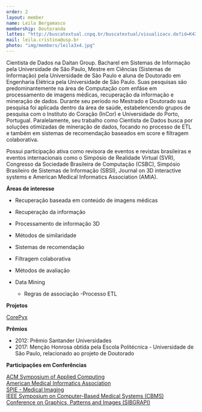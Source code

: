 ```yaml
---
order: 2
layout: member
name: Leila Bergamasco
membership: Doutoranda
lattes: "http://buscatextual.cnpq.br/buscatextual/visualizacv.do?id=K4321413A6"
mail: leila.cristina@usp.br
photo: "img/members/leila3x4.jpg"
---
```


Cientista de Dados na Daitan Group. Bacharel em Sistemas de Informação pela Universidade de São Paulo, Mestre em Ciências (Sistemas de Informação) pela Universidade de São Paulo e aluna de Doutorado em Engenharia Elétrica pela Universidade de São Paulo. Suas pesquisas são predominantemente na área de Computação com enfâse em processamento de imagens médicas, recuperação da informação e mineração de dados. Durante seu período no Mestrado e Doutorado sua pesquisa foi aplicada dentro da área de saúde, estabelencendo grupos de pesquisa com o Instituto do Coração (InCor) e Universidade do Porto, Portugual. Paralelamente, seu trabalho como Cientista de Dados busca por soluções otimizadas de mineração de dados, focando no processo de ETL e também em sistemas de recomendação baseados em score e filtragem colaborativa. 

Possui participação ativa como revisora de eventos e revistas brasileiras e eventos internacionais como o Simpósio de Realidade Virtual (SVR), Congresso da Sociedade Brasileira de Computação (CSBC), Simpósio Brasileiro de Sistemas de Informação (SBSI), Journal on 3D interactive systems e American Medical Informatics Association (AMIA). 

**Áreas de interesse**

- Recuperação baseada em conteúdo de imagens médicas
- Recuperação da informação
- Processamento de informação 3D
- Métodos de similaridade
- Sistemas de recomendação
 - Filtragem colaborativa
 - Métodos de avaliação

- Data Mining
  - Regras de associação
  -Processo ETL

**Projetos**

[CorePyx](CorePyx)

**Prêmios**
- 2012: Prêmio Santander Universidades
- 2017: Menção Honrosa obtida pela Escola Politécnica - Universidade de São Paulo, relacionado ao projeto de Doutorado

**Participações em Conferências**

[ACM Symposium of Applied Computing](SAC) <br/>
[American Medical Informatics Association](AMIA)<br/>
[SPIE - Medical Imaging](SPIE)<br/>
[IEEE Symposium on Computer-Based Medical Systems (CBMS)](CBMS)<br/>
[Conference on Graphics, Patterns and Images (SIBGRAPI)](SIBGRAPI)<br/>

